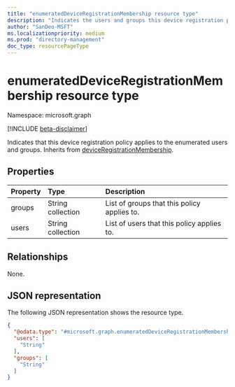 ```yaml
---
title: "enumeratedDeviceRegistrationMembership resource type"
description: "Indicates the users and groups this device registration policy applies to."
author: "SanDeo-MSFT"
ms.localizationpriority: medium
ms.prod: "directory-management"
doc_type: resourcePageType
---
```


# enumeratedDeviceRegistrationMembership resource type

Namespace: microsoft.graph

[!INCLUDE [beta-disclaimer](../../includes/beta-disclaimer.md)]

Indicates that this device registration policy applies to the enumerated users and groups. Inherits from [deviceRegistrationMembership](../resources/deviceregistrationmembership.md).

## Properties
|Property|Type|Description|
|:---|:---|:---|
|groups|String collection|List of groups that this policy applies to.|
|users|String collection|List of users that this policy applies to.|

## Relationships
None.

## JSON representation
The following JSON representation shows the resource type.
<!-- {
  "blockType": "resource",
  "@odata.type": "microsoft.graph.enumeratedDeviceRegistrationMembership"
}
-->
``` json
{
  "@odata.type": "#microsoft.graph.enumeratedDeviceRegistrationMembership",
  "users": [
    "String"
  ],
  "groups": [
    "String"
  ]
}
```
